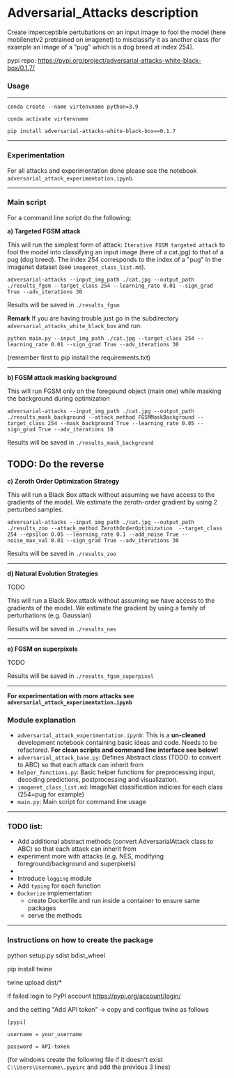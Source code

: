 # Adversarial_Attacks description
Create imperceptible pertubations on an input image to fool the model (here mobilenetv2 pretrained on imagenet) to misclassify it as another class (for example an image of a "pug" which is a dog breed at index 254).

pypi repo: https://pypi.org/project/adversarial-attacks-white-black-box/0.1.7/

### Usage

-----------

`conda create --name virtenvname python=3.9`

`conda activate virtenvname`

`pip install adversarial-attacks-white-black-box==0.1.7`

-----------


### Experimentation
For all attacks and experimentation done please see the notebook `adversarial_attack_experimentation.ipynb`.

---------------

### Main script
For a command line script do the following: 


**a) Targeted FGSM attack**

This will run the simplest form of attack: `Iterative FGSM targeted attack` to  fool the model into classifying an input image (here of a cat.jpg) to that of a pug (dog breed). The index 254 corresponds to the index of a "pug" in the imagenet dataset (see `imagenet_class_list.md`).

```adversarial-attacks --input_img_path ./cat.jpg --output_path ./results_fgsm --target_class 254 --learning_rate 0.01 --sign_grad True --adv_iterations 30```

Results will be saved in `./results_fgsm`

**Remark** If you are having trouble just go in the subdirectory `adversarial_attacks_white_black_box` and run:

`python main.py --input_img_path ./cat.jpg --target_class 254 --learning_rate 0.01 --sign_grad True --adv_iterations 30`

(remember first to pip install the requirements.txt)

-------------

**b) FGSM attack masking background**

This will run FGSM only on the foregound object (main one) while masking the background during optimization

```adversarial-attacks --input_img_path ./cat.jpg --output_path ./results_mask_background --attack_method FGSMMaskBackground --target_class 254 --mask_background True --learning_rate 0.05 --sign_grad True --adv_iterations 10```

Results will be saved in `./results_mask_background`

TODO: Do the reverse
------------


**c) Zeroth Order Optimization Strategy**

This will run a Black Box attack without assuming we have access to the gradients of the model. We estimate the zeroth-order gradient by using 2 perturbed samples.

```adversarial-attacks --input_img_path ./cat.jpg --output_path ./results_zoo --attack_method ZerothOrderOptimization  --target_class 254 --epsilon 0.05 --learning_rate 0.1 --add_noise True --noise_max_val 0.01 --sign_grad True --adv_iterations 30```

Results will be saved in `./results_zoo`

------------


**d) Natural Evolution Strategies**


TODO

This will run a Black Box attack without assuming we have access to the gradients of the model. We estimate the gradient by using a family of perturbations (e.g. Gaussian)

Results will be saved in `./results_nes`

--------------

**e) FGSM on superpixels**

TODO

Results will be saved in `./results_fgsm_superpixel`

--------------

**For experimentation with more attacks see `adversarial_attack_experimentation.ipynb`**


### Module explanation
- `adversarial_attack_experimentation.ipynb`: This is a **un-cleaned** development notebook containing basic ideas and code. Needs to be refactored. **For clean scripts and command line interface see below!**
- `adversarial_attack_base.py`: Defines Abstract class (TODO: to convert to ABC) so that each attack can inherit from
- `helper_functions.py`: Basic helper functions for preprocessing input, decoding predictions, postprocessing and visualization. 
- `imagenet_class_list.md`: ImageNet classification indicies for each class (254=pug for example)
- `main.py`: Main script for command line usage


-----------

### TODO list:
- Add additional abstract methods (convert AdversarialAttack class to ABC) so that each attack can inherit from
- experiment more with attacks (e.g. NES, modifying foreground/background and superpixels)
- 
- Introduce `logging` module
- Add `typing` for each function
- `Dockerize` implementation
    - create Dockerfile and run inside a container to ensure same packages
    - serve the methods

-----------

### Instructions on how to create the package

python setup.py sdist bdist_wheel

pip install twine

twine upload dist/*

if failed login to PyPI account https://pypi.org/account/login/

and the setting "Add API token" -> copy and configue twine as follows

```
[pypi]

username = your_username

password = API-token
```

(for windows create the following file if it doesn't exist `C:\Users\Username\.pypirc` and add the previous 3 lines)
